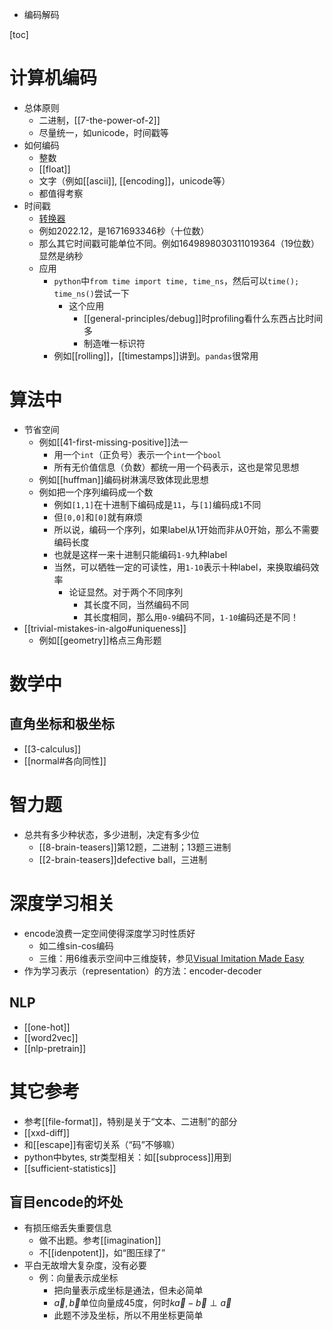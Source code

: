 - 编码解码

[toc]
# 计算机编码
- 总体原则
  - 二进制，[[7-the-power-of-2]]
  - 尽量统一，如unicode，时间戳等
- 如何编码
  - 整数
  - [[float]]
  - 文字（例如[[ascii]], [[encoding]]，unicode等）
  - 都值得考察
- 时间戳
  - [转换器](https://tool.lu/timestamp/)
  - 例如2022.12，是1671693346秒（十位数）
  - 那么其它时间戳可能单位不同。例如1649898030311019364（19位数）显然是纳秒
  - 应用
    - `python`中`from time import time, time_ns`，然后可以`time(); time_ns()`尝试一下
      - 这个应用
        - [[general-principles/debug]]时profiling看什么东西占比时间多
        - 制造唯一标识符
    - 例如[[rolling]]，[[timestamps]]讲到。`pandas`很常用
# 算法中
- 节省空间
  - 例如[[41-first-missing-positive]]法一
    - 用一个`int`（正负号）表示一个`int`一个`bool`
    - 所有无价值信息（负数）都统一用一个码表示，这也是常见思想
  - 例如[[huffman]]编码树淋漓尽致体现此思想
  - 例如把一个序列编码成一个数
      - 例如`[1,1]`在十进制下编码成是`11`，与`[1]`编码成`1`不同
      - 但`[0,0]`和`[0]`就有麻烦
      - 所以说，编码一个序列，如果label从1开始而非从0开始，那么不需要编码长度
      - 也就是这样一来十进制只能编码`1-9`九种label
      - 当然，可以牺牲一定的可读性，用`1-10`表示十种label，来换取编码效率
        - 论证显然。对于两个不同序列
          - 其长度不同，当然编码不同
          - 其长度相同，那么用`0-9`编码不同，`1-10`编码还是不同！
- [[trivial-mistakes-in-algo#uniqueness]]
  - 例如[[geometry]]格点三角形题
# 数学中
## 直角坐标和极坐标
- [[3-calculus]]
- [[normal#各向同性]]
# 智力题
- 总共有多少种状态，多少进制，决定有多少位
  - [[8-brain-teasers]]第12题，二进制；13题三进制
  - [[2-brain-teasers]]defective ball，三进制
# 深度学习相关
- encode浪费一定空间使得深度学习时性质好
  - 如二维sin-cos编码
  - 三维：用6维表示空间中三维旋转，参见[Visual Imitation Made Easy](https://dhiraj100892.github.io/Visual-Imitation-Made-Easy/resources/paper.pdf)
- 作为学习表示（representation）的方法：encoder-decoder
## NLP
- [[one-hot]]
- [[word2vec]]
- [[nlp-pretrain]]
# 其它参考
- 参考[[file-format]]，特别是关于“文本、二进制”的部分
- [[xxd-diff]]
- 和[[escape]]有密切关系（“码”不够嘛）
- python中bytes, str类型相关：如[[subprocess]]用到
- [[sufficient-statistics]]
## 盲目encode的坏处
- 有损压缩丢失重要信息
  - 做不出题。参考[[imagination]]
  - 不[[idenpotent]]，如“图压绿了”
- 平白无故增大复杂度，没有必要
  - 例：向量表示成坐标
     - 把向量表示成坐标是通法，但未必简单
     - $\vec a,\vec b$单位向量成45度，何时$k\vec a - \vec b \perp \vec a$
     - 此题不涉及坐标，所以不用坐标更简单